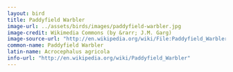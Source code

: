 ```yaml
---
layout: bird
title: Paddyfield Warbler
image-url: ../assets/birds/images/paddyfield-warbler.jpg
image-credit: Wikimedia Commons (by &rarr; J.M. Garg)
image-source-url: "http://en.wikipedia.org/wiki/File:Paddyfield_Warbler_(Acrocephalus_agricola)_in_Kolkata_Im_IMG_0496.jpg"
common-name: Paddyfield Warbler
latin-name: Acrocephalus agricola
info-url: "http://en.wikipedia.org/wiki/Paddyfield_Warbler"
---
```

